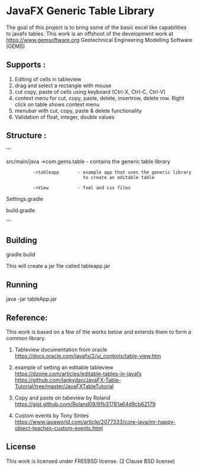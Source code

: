 # JavaFX Generic Table Library

The goal of this project is to bring some of the basic excel like capabilities to javafx tables.  This work is an offshoot of the development work at https://www.gemsoftware.org  Geotechnical Engineering Modelling Software (GEMS)

## Supports : 
1) Editing of cells in tableview
2) drag and select a rectangle with mouse
3) cut copy, paste of cells using keyboard (Ctrl-X, Ctrl-C, Ctrl-V)
4) context menu for cut, copy, paste, delete, insertrow, delete row.  Right click on table shows context menu
5) menubar with cut, copy, paste & delete functionality
6) Validation of float, integer, double values

## Structure : 
'''

src/main/java ->com.gems.table - contains the generic table library

              ->tableapp       - example app that uses the generic library 
                                 to create an editable table
                                 
              ->View           - fxml and css files 
              
Settings.gradle

build.gradle

'''

## Building

gradle.build

This will create a jar file called tableapp.jar

## Running

java -jar tableApp.jar

## Reference:
This work is based on a few of the works below and extends them to form a common library.

1) Tableview documentation from oracle 
https://docs.oracle.com/javafx/2/ui_controls/table-view.htm

2) example of setting an editable tableview
https://dzone.com/articles/editable-tables-in-javafx
https://github.com/lankydan/JavaFX-Table-Tutorial/tree/master/JavaFXTableTutorial

3) Copy and paste on tabeview by Roland
https://gist.github.com/Roland09/6fb31781a64d9cb62179

4) Custom events by Tony Sintes
https://www.javaworld.com/article/2077333/core-java/mr-happy-object-teaches-custom-events.html

## License
This work is licensed under FREEBSD license. (2 Clause BSD license)
